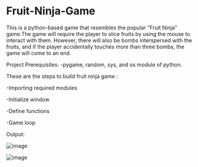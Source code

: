 # Fruit-Ninja-Game

This is a python-based game that resembles the popular "Fruit Ninja" game.The game will require the player to slice fruits by using the mouse to interact with them. However, there will also be bombs interspersed with the fruits, and if the player accidentally touches more than three bombs, the game will come to an end.

Project Prerequisites:
-pygame, random, sys, and os module of python. 





These are the steps to build fruit ninja game :

-Importing required modules


-Initialize window


-Define functions


-Game loop






Output:

![image](https://user-images.githubusercontent.com/74890882/229331982-b8cef76b-851f-4336-bf61-cb26f4db9057.png)








![image](https://user-images.githubusercontent.com/74890882/229331993-dc880a11-5140-476c-a22c-5087c91e4586.png)



